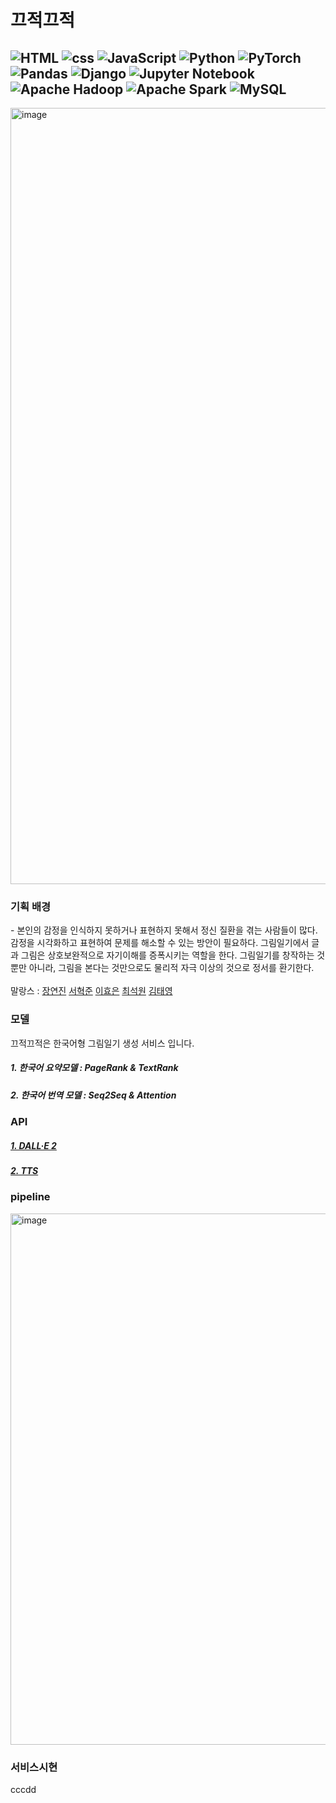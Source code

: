 # 끄적끄적
![HTML](https://img.shields.io/badge/html-%23E34F26.svg?style=for-the-badge&logo=html5&logoColor=white)
![css](https://img.shields.io/badge/css-1572B6?style=for-the-badge&logo=css3&logoColor=white)
![JavaScript](https://img.shields.io/badge/javascript-%23323330.svg?style=for-the-badge&logo=javascript&logoColor=%23F7DF1E)
![Python](https://img.shields.io/badge/python-3670A0?style=for-the-badge&logo=python&logoColor=ffdd54)
![PyTorch](https://img.shields.io/badge/PyTorch-%23EE4C2C.svg?style=for-the-badge&logo=PyTorch&logoColor=white)
![Pandas](https://img.shields.io/badge/pandas-%23150458.svg?style=for-the-badge&logo=pandas&logoColor=white)
![Django](https://img.shields.io/badge/django-%23092E20.svg?style=for-the-badge&logo=django&logoColor=white)
![Jupyter Notebook](https://img.shields.io/badge/jupyter-%23FA0F00.svg?style=for-the-badge&logo=jupyter&logoColor=white)
![Apache Hadoop](https://img.shields.io/badge/Apache%20Hadoop-66CCFF?style=for-the-badge&logo=apachehadoop&logoColor=black)
![Apache Spark](https://img.shields.io/badge/Apache%20Spark-FDEE21?style=flat-square&logo=apachespark&logoColor=black)
![MySQL](https://img.shields.io/badge/mysql-4479A1?style=for-the-badge&logo=mysql&logoColor=white)
-
<img width="1242" alt="image" src="https://github.com/MalLang27dsde/MalLang/assets/135773366/e4574216-2187-4170-97d3-fbfdb62e812a">
<h3>기획 배경</h3>
-
      본인의 감정을 인식하지 못하거나 표현하지 못해서 정신 질환을 겪는 사람들이 많다. 감정을 시각화하고 표현하여 문제를 해소할 수 있는 방안이 필요하다.
    그림일기에서 글과 그림은 상호보완적으로 자기이해를 증폭시키는 역할을 한다. 그림일기를 창작하는 것뿐만 아니라, 그림을 본다는 것만으로도 물리적 자극 이상의 것으로 정서를 환기한다.
<br>
<br>
<div>
  <div>말랑스 : <a href="https://github.com/yeonjin99">장연진</a>
                <a href="https://github.com/yadoran99">서혁준</a>
                <a href="https://github.com/hyony2">이효은</a>
                <a href="https://github.com/seokwon22">최석원</a>
                <a href="https://github.com/xaeyoungkim">김태영</a>
  </div>
</div>
<h3>모델</h3>
<div>끄적끄적은 한국어형 그림일기 생성 서비스 입니다. </div>
<h5>1. 한국어 요약모델 : PageRank & TextRank</h5>

<h5>2. 한국어 번역 모델 : Seq2Seq & Attention </h5>

<h3>API</h3>
<a href="https://platform.openai.com/account/api-keys"><h5>1. DALL·E 2</h5></a>
<a href="https://api.ncloud-docs.com/docs/ai-naver-clovavoice-ttspremium"><h5>2. TTS</h5></a>

<h3>pipeline</h3>
<img width="850" alt="image" src="https://github.com/MalLang27dsde/MalLang/assets/135773366/a41fb8f2-ebe7-4270-b620-a4131ea6caff">

<h3>서비스시현</h3>
<p align="center">

</p>cccdd
